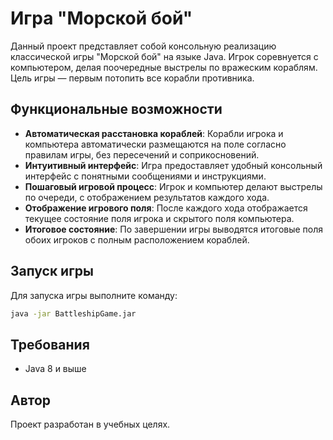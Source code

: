 # Игра "Морской бой"

Данный проект представляет собой консольную реализацию классической игры "Морской бой" на языке Java. Игрок соревнуется с компьютером, делая поочередные выстрелы по вражеским кораблям. Цель игры — первым потопить все корабли противника.

## Функциональные возможности

- **Автоматическая расстановка кораблей**: Корабли игрока и компьютера автоматически размещаются на поле согласно правилам игры, без пересечений и соприкосновений.
- **Интуитивный интерфейс**: Игра предоставляет удобный консольный интерфейс с понятными сообщениями и инструкциями.
- **Пошаговый игровой процесс**: Игрок и компьютер делают выстрелы по очереди, с отображением результатов каждого хода.
- **Отображение игрового поля**: После каждого хода отображается текущее состояние поля игрока и скрытого поля компьютера.
- **Итоговое состояние**: По завершении игры выводятся итоговые поля обоих игроков с полным расположением кораблей.

## Запуск игры

Для запуска игры выполните команду:

```bash
java -jar BattleshipGame.jar
```

## Требования
- Java 8 и выше

## Автор
Проект разработан в учебных целях.